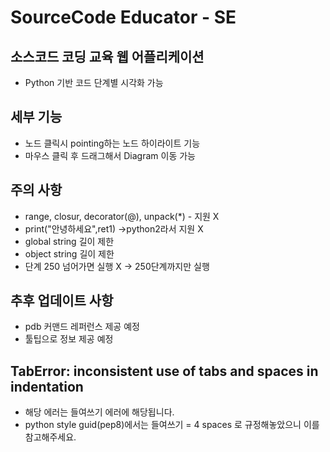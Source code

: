 # SourceCode Educator - SE

## 소스코드 코딩 교육 웹 어플리케이션
* Python 기반 코드 단계별 시각화 가능

## 세부 기능
* 노드 클릭시 pointing하는 노드 하이라이트 기능
* 마우스 클릭 후 드래그해서 Diagram 이동 가능

## 주의 사항
* range, closur, decorator(@), unpack(*) - 지원 X
* print("안녕하세요",ret1) ->python2라서 지원 X
* global string 길이 제한
* object string 길이 제한
* 단계 250 넘어가면 실행 X -> 250단계까지만 실행

## 추후 업데이트 사항
* pdb 커맨드 레퍼런스 제공 예정
* 툴팁으로 정보 제공 예정

## TabError: inconsistent use of tabs and spaces in indentation
* 해당 에러는 들여쓰기 에러에 해당됩니다.
* python style guid(pep8)에서는 들여쓰기 = 4 spaces 로 규정해놓았으니 이를 참고해주세요.
